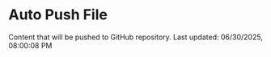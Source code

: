 # Auto Push File

Content that will be pushed to GitHub repository.
Last updated: 06/30/2025, 08:00:08 PM
